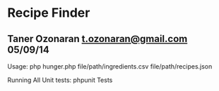 # Recipe Finder
## Taner Ozonaran t.ozonaran@gmail.com 05/09/14

Usage: php hunger.php file/path/ingredients.csv file/path/recipes.json

Running All Unit tests: phpunit Tests